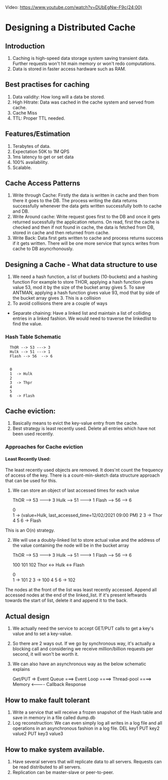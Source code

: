 Video: https://www.youtube.com/watch?v=DUbEgNw-F9c(24:00)

# Designing a Distributed Cache

## Introduction
1. Caching is high-speed data storage system saving transient data. Further requests won't hit main memory or won't redo computations.
2. Data is stored in faster access hardware such as RAM.

## Best practises for caching
1. Data validity: How long will a data be stored.
2. High Hitrate: Data was cached in the cache system and served from cache.
3. Cache Miss
4. TTL: Proper TTL needed.

## Features/Estimation
1. Terabytes of data.
2. Expectation 50K to 1M QPS
3. 1ms latency to get or set data
4. 100% availability.
5. Scalable.

## Cache Access Patterns
1. Write through Cache: Firstly the data is written in cache and then from there it goes to the DB. The process writing the data returns successfully whenever the data gets written successfully both to cache and DB.
2. Write Around cache: Write request goes first to the DB and once it gets returned sucessfully the application returns. On read, first the cache is checked and then if not found in cache, the data is fetched from DB, stored in cache and then returned from cache.
3. Write Back: Data first gets written to cache and process returns success if it gets written. There will be one more service that syncs writes from cache to DB asyncrhonously. 

## Designing a Cache - What data structure to use
1. We need a hash function, a list of buckets (10-buckets) and a hashing function
For example to store THOR, applying a hash function gives value 53, mod it by the size of the bucket array gives 5.
To save ANTMAN, applying a hash function gives value 93, mod that by side of the bucket array gives 3. This is a collision
2. To avoid collisions there are a couple of ways
  - Separate chaining: Have a linked list and maintain a list of colliding entries in a linked fashion. We would need to traverse the linkedlist to find the value.

### Hash Table Schematic

      ThOR --> 53 ---> 3
      Hulk --> 51 ---> 1
      Flash --> 56  --> 6


      0  
      1  -> Hulk
      2
      3  -> Thpr
      4
      5
      6  -> Flash


## Cache eviction: 
1. Basically means to evict the key-value entry from the cache.
2. Best strategy is least recently used. Delete all entries which have not been used recently.

### Approaches for Cache eviction

#### Least Recently Used: 
The least recently used objects are removed. It does'nt count the frequency of access of the key. There is a count-min-sketch data structure approach that can be used for this.

1. We can store an object of last accessed times for each value 

      ThOR --> 53 ---> 3
      Hulk --> 51 ---> 1
      Flash --> 56  --> 6


      0  
      1  -> (value=Hulk, last_accessed_time=12/02/2021 09:00 PM) 
      2
      3  -> Thor
      4
      5
      6  -> Flash

This is an O(n) strategy.

2. We will use a doubly-linked list to store actual value and the address of the value containing the node will be in the bucket array

      ThOR --> 53 ---> 3
      Hulk --> 51 ---> 1
      Flash --> 56  --> 6

      100       101        102
      Thor <->  Hulk  <-> Flash 

      0  
      1  -> 101
      2
      3  -> 100
      4
      5
      6  -> 102

  The nodes at the front of the list was least recently accessed. Append all accessed nodes at the end of the linked_list. If it's present leftwards towards the start of list, delete it and append it to the back.

## Actual design
1. We actually need the service to accept GET/PUT calls to get a key's value and to set a key-value.
2. So there are 2 ways out. If we go by synchronous way, it's actually a blocking call and considering we receive million/billion requests per second, it will won't be worth it.
3. We can also have an asynchronous way as the below schematic explains

      Get/PUT     => Event Queue    ===>   Event Loop       ====> Thread-pool       ====> Memory
                                                     <---- Callback Response


## How to make fault tolerant
1. Write a service that will receive a frozen snapshot of the Hash table and save in memory in a file called dump.db
2. Log reconstruction: We can even simply log all writes in a log file and all operations in an asynchronous fashion in a log file.
      DEL key1
      PUT key2 value2
      PUT key3 value3        

## How to make system available.
1. Have several servers that will replicate data to all servers. Requests can be read distributed to all servers.
2. Replication can be master-slave or peer-to-peer.